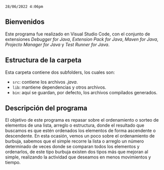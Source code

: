 `28/06/2022 4:06pm`

## Bienvenidos
Este programa fue realizado en Visual Studio Code, con el conjunto de extensiones *Debugger for Java*, *Extension Pack for Java*, *Maven for Java*, *Projecto Manager for Java* y *Test Runner for Java*.
## Estructura de la carpeta
Esta carpeta contiene dos subfolders, los cuales son:
- `src`: contiene los archivos *.java*.
- `lib`: mantiene dependencias y otros archivos.
- `bin`: aquí se guardan, por defecto, los archivos compilados generados.
## Descripción del programa
El objetivo de este programa es repasar sobre el ordenamiento o sorteo de elementos de una lista, arreglo o estructura, donde el resultado que buscamos es que estén ordenados los elementos de forma ascendente o descendente. En esta ocasión, vemos un poco sobre el ordenamiento de burbuja, sabemos que el simple recorre la lista o arreglo un número determinado de veces donde se comparan todos los elementos y ordenarlos, de este tipo burbuja existen dos tipos más que mejoran al simple, realizando la actividad que deseamos en menos movimientos y tiempo.